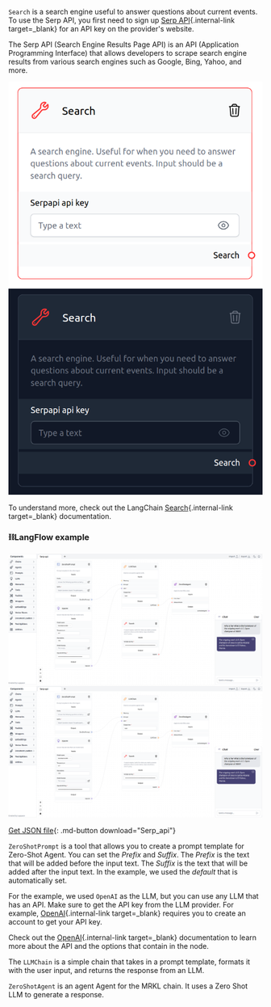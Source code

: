 `Search` is a search engine useful to answer questions about current events. To use the Serp API, you first need to sign up [Serp API](https://serpapi.com/){.internal-link target=_blank} for an API key on the provider's website.

The Serp API (Search Engine Results Page API) is an API (Application Programming Interface) that allows developers to scrape search engine results from various search engines such as Google, Bing, Yahoo, and more.

![Description](img/single_node/serp.png#only-light)
![Description](img/single_node/serp2.png#only-dark)

To understand more, check out the LangChain [Search](https://python.langchain.com/en/latest/modules/agents/tools/examples/google_serper.html){.internal-link target=_blank} documentation.
### ⛓️LangFlow example

![Description](img/serp-api.png#only-dark)
![Description](img/serp-api.png#only-light)

[Get JSON file](data/Serp_api.json){: .md-button download="Serp_api"} 

`ZeroShotPrompt` is a tool that allows you to create a prompt template for Zero-Shot Agent. You can set the *Prefix* and *Suffix*. The *Prefix* is the text that will be added before the input text. The *Suffix* is the text that will be added after the input text. In the example, we used the *default* that is automatically set.

For the example, we used `OpenAI` as the LLM, but you can use any LLM that has an API. Make sure to get the API key from the LLM provider. For example, [OpenAI](https://platform.openai.com/){.internal-link target=_blank} requires you to create an account to get your API key.

Check out the [OpenAI](https://platform.openai.com/docs/introduction/overview){.internal-link target=_blank} documentation to learn more about the API and the options that contain in the node.

The `LLMChain` is a simple chain that takes in a prompt template, formats it with the user input, and returns the response from an LLM.

`ZeroShotAgent` is an agent Agent for the MRKL chain. It uses a Zero Shot LLM to generate a response.